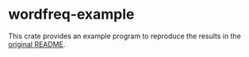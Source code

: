 # wordfreq-example

This crate provides an example program to reproduce the results in the [original README](https://github.com/rspeer/wordfreq/blob/v3.0.2/README.md).

